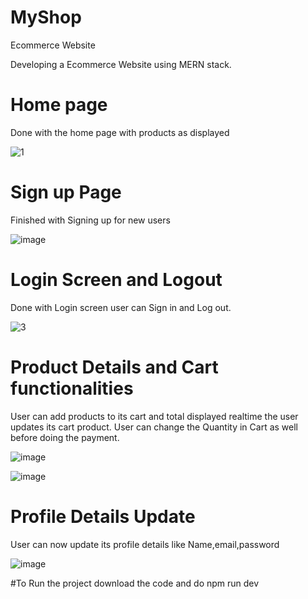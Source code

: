 # MyShop
Ecommerce Website

Developing a Ecommerce Website using MERN stack.


# Home page
Done with the home page with products as displayed 

![1](https://user-images.githubusercontent.com/93340408/213768016-e40eb249-8fe9-4223-8049-f2c27e4cfbc7.png)

# Sign up Page
Finished with Signing up for new users 

![image](https://user-images.githubusercontent.com/93340408/213769295-4aa0c2a5-0dca-4e5d-a1f8-22faa512f195.png)



# Login Screen and Logout 


Done with Login screen user can Sign in and Log out.

![3](https://user-images.githubusercontent.com/93340408/213770247-b72153e4-bfb4-4d2c-9482-ed57fd101f06.png)



# Product Details and Cart functionalities 

User can add products to its cart and total displayed realtime the user updates its cart product. User can change the Quantity in Cart as well before doing the payment.

![image](https://user-images.githubusercontent.com/93340408/214269431-fab9baf1-a3e1-4603-b524-5b29549d7750.png)


![image](https://user-images.githubusercontent.com/93340408/214269579-6a4ba9cf-13d6-4e81-a60e-4d3706f45839.png)



# Profile Details Update

User can now update its profile details like Name,email,password 

![image](https://user-images.githubusercontent.com/93340408/214269726-ba6a71cd-e877-4490-aee8-884fd8e9e545.png)


#To Run the project download the code and do npm run dev
